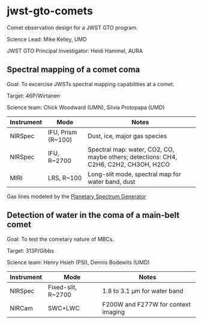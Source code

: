 # jwst-gto-comets
Comet observation design for a JWST GTO program.

Science Lead: Mike Kelley, UMD

JWST GTO Principal Investigator: Heidi Hammel, AURA

## Spectral mapping of a comet coma
Goal: To excercise JWSTs spectral mapping capabilities at a comet.

Target: 46P/Wirtanen

Science team: Chick Woodward (UMN), Silvia Protopapa (UMD)

|Instrument|Mode              |Notes                            |
|----------|------------------|---------------------------------|
|NIRSpec   |IFU, Prism (R~100)|Dust, ice, major gas species     |
|NIRSpec   |IFU, R~2700       |Spectral map: water, CO2, CO, maybe others; detections: CH4, C2H6, C2H2, CH3OH, H2CO|
|MIRI      |LRS, R~100        |Long-slit mode, spectral map for water band, dust|

Gas lines modeled by the [Planetary Spectrum Generator](http://ssed.gsfc.nasa.gov/psg/)

## Detection of water in the coma of a main-belt comet
Goal: To test the cometary nature of MBCs.

Target: 313P/Gibbs

Science team: Henry Hsieh (PSI), Dennis Bodewits (UMD)

|Instrument|Mode              |Notes                            |
|----------|------------------|---------------------------------|
|NIRSpec   |Fixed-slit, R~2700|1.8 to 3.1 μm for water band|
|NIRCam    |SWC+LWC           |F200W and F277W for context imaging|

